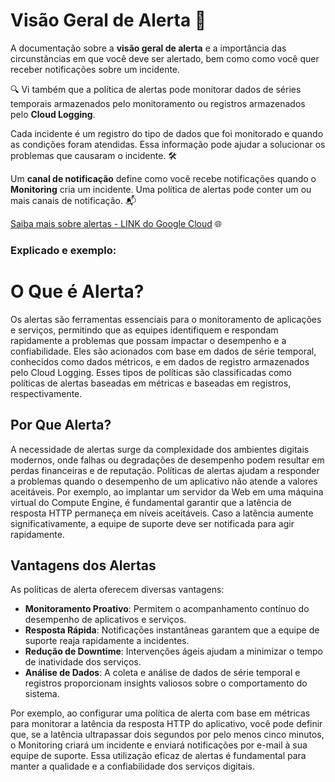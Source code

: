 # Visão Geral de Alerta 🚨

A documentação sobre a **visão geral de alerta** e a importância das circunstâncias em que você deve ser alertado, bem como como você quer receber notificações sobre um incidente. 

🔍 Vi também que a política de alertas pode monitorar dados de séries temporais armazenados pelo monitoramento ou registros armazenados pelo **Cloud Logging**.

Cada incidente é um registro do tipo de dados que foi monitorado e quando as condições foram atendidas. Essa informação pode ajudar a solucionar os problemas que causaram o incidente. 🛠️

Um **canal de notificação** define como você recebe notificações quando o **Monitoring** cria um incidente. Uma política de alertas pode conter um ou mais canais de notificação. 📬

[Saiba mais sobre alertas - LINK do Google Cloud](https://cloud.google.com/monitoring/alerts?hl=pt-br) 🌐

### Explicado e exemplo:

# O Que é Alerta?

Os alertas são ferramentas essenciais para o monitoramento de aplicações e serviços, permitindo que as equipes identifiquem e respondam rapidamente a problemas que possam impactar o desempenho e a confiabilidade. Eles são acionados com base em dados de série temporal, conhecidos como dados métricos, e em dados de registro armazenados pelo Cloud Logging. Esses tipos de políticas são classificadas como políticas de alertas baseadas em métricas e baseadas em registros, respectivamente.

## Por Que Alerta?

A necessidade de alertas surge da complexidade dos ambientes digitais modernos, onde falhas ou degradações de desempenho podem resultar em perdas financeiras e de reputação. Políticas de alertas ajudam a responder a problemas quando o desempenho de um aplicativo não atende a valores aceitáveis. Por exemplo, ao implantar um servidor da Web em uma máquina virtual do Compute Engine, é fundamental garantir que a latência de resposta HTTP permaneça em níveis aceitáveis. Caso a latência aumente significativamente, a equipe de suporte deve ser notificada para agir rapidamente.

## Vantagens dos Alertas

As políticas de alerta oferecem diversas vantagens:

- **Monitoramento Proativo**: Permitem o acompanhamento contínuo do desempenho de aplicativos e serviços.
- **Resposta Rápida**: Notificações instantâneas garantem que a equipe de suporte reaja rapidamente a incidentes.
- **Redução de Downtime**: Intervenções ágeis ajudam a minimizar o tempo de inatividade dos serviços.
- **Análise de Dados**: A coleta e análise de dados de série temporal e registros proporcionam insights valiosos sobre o comportamento do sistema.

Por exemplo, ao configurar uma política de alerta com base em métricas para monitorar a latência da resposta HTTP do aplicativo, você pode definir que, se a latência ultrapassar dois segundos por pelo menos cinco minutos, o Monitoring criará um incidente e enviará notificações por e-mail à sua equipe de suporte. Essa utilização eficaz de alertas é fundamental para manter a qualidade e a confiabilidade dos serviços digitais.
